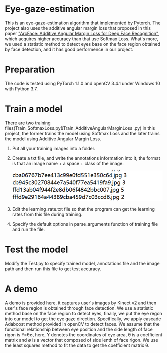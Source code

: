 # Eye-gaze-estimation
This is an eye-gaze-estimation algorithm that implemented by Pytorch. The project also uses the additive angular margin loss that proposed in this paper ["ArcFace: Additive Angular Margin Loss for Deep Face Recognition"](https://arxiv.org/abs/1801.07698), which acquires higher accuracy than that use Softmax Loss. What's more, we used a statistic method to detect eyes base on the face region obtained by face detection, and it has good performence in our project.

# Preparation
The code is tested using PyTorch 1.1.0 and openCV 3.4.1 under Windows 10 with Python 3.7.  

# Train a model
There are two training files(Train_SoftmaxLoss.py&Train_AdditiveAngularMarginLoss .py) in this project, the former trains the model using Softmax Loss and the later trains the model using Additive Angular Margin Loss.
1. Put all your training images into a folder.
2. Create a txt file, and write the annotations information into it, the format is that an image name + a space + class of the image:

     ![](annotation.png)
      
3. Edit the learning_rate.txt file so that the program can get the learning rates from this file during training.
4. Specify the default options in parse_arguments function of training file and run the file.

# Test the model
Modify the Test.py to specify trained model, annotations file and the image path and then run this file to get test accuracy.

# A demo
A demo is provided here, it captures user's images by Kinect v2 and then user's face region is obtained through face detection. We use a statistic method base on the face region to detect eyes, finally, we put the eye regon into our model to get the eye gaze direction. Specifically, we apply cascade Adaboost method provided in openCV to detect faces. We assume that the functional relationship between eye position and the side length of face rigon is Y=θ∅, here, Y denotes the coordinates of eye area, θ is a coefficient matrix and ∅ is a vector that composed of side lenth of face rigon. We use the least squares method to fit the data to get the coefficient matrix θ. 


 



